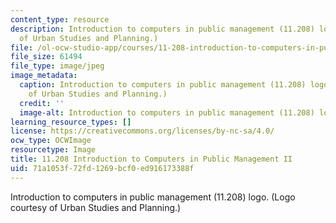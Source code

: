 ```yaml
---
content_type: resource
description: Introduction to computers in public management (11.208) logo. (Logo courtesy
  of Urban Studies and Planning.)
file: /ol-ocw-studio-app/courses/11-208-introduction-to-computers-in-public-management-ii-january-iap-2002/71a1053f72fd1269bcf0ed916173388f_11-208iap02.jpg
file_size: 61494
file_type: image/jpeg
image_metadata:
  caption: Introduction to computers in public management (11.208) logo. (Logo courtesy
    of Urban Studies and Planning.)
  credit: ''
  image-alt: Introduction to computers in public management (11.208) logo.
learning_resource_types: []
license: https://creativecommons.org/licenses/by-nc-sa/4.0/
ocw_type: OCWImage
resourcetype: Image
title: 11.208 Introduction to Computers in Public Management II
uid: 71a1053f-72fd-1269-bcf0-ed916173388f
---
```

Introduction to computers in public management (11.208) logo. (Logo courtesy of Urban Studies and Planning.)